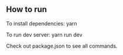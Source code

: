 ## How to run

To install dependencies: yarn

To run dev server: yarn run dev

Check out package.json to see all commands.
